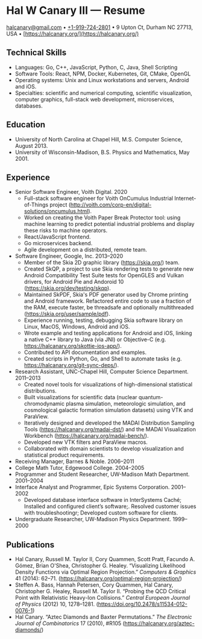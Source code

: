 <div class="centered">

# Hal W Canary III — Resume

</div>

<div class="tightmargins nolink">
<div class="centered">

[halcanary@gmail.com](mailto:halcanary@gmail.com)
• [+1-919-724-2801](tel:+1-919-724-280)
• 9 Upton Ct, Durham NC 27713, USA
• [https://halcanary.org/](https://halcanary.org/)

</div>

## Technical Skills

*   Languages: Go, C++, JavaScript, Python, C, Java, Shell Scripting
*   Software Tools: React, NPM, Docker, Kubernetes, Git, CMake, OpenGL
*   Operating systems: Unix and Linux workstations and servers, Android and iOS.
*   Specialties: scientific and numerical computing, scientific visualization,
    computer graphics, full-stack web development, microservices, databases.

## Education

*   University of North Carolina at Chapel Hill, M.S. Computer Science, August 2013.
*   University of Wisconsin-Madison, B.S. Physics and Mathematics, May 2001.

## Experience

*   Senior Software Engineer, Voith Digital. 2020
    *   Full-stack software engineer for
        Voith OnCumulus Industrial Internet-of-Things project
        (<http://voith.com/corp-en/digital-solutions/oncumulus.html>).
    *   Worked on creating the Voith Paper Break Protector tool: using machine
        learning to predict potential industrial problems and display these
        risks to machine operators.
    *   React/JavaScript frontend.
    *   Go microservices backend.
    *   Agile development on a distributed, remote team.
*   Software Engineer, Google, Inc. 2013–2020
    *   Member of the Skia 2D graphic library (<https://skia.org/>) team.
    *   Created SkQP, a project to use Skia rendering tests to generate new
        Android Compatibility Test Suite tests for OpenGLES and Vulkan drivers,
        for Android Pie and Andoroid 10
        (<https://skia.org/dev/testing/skqp>).
    *   Maintained SkPDF, Skia's PDF generator used by Chrome printing and
        Android framework. Refactored entire code to use a fraction of the RAM,
        execute faster, be threadsafe and optionally multithreaded
        (<https://skia.org/user/sample/pdf>).
    *   Experience running, testing, debugging Skia software library on Linux,
        MacOS, Windows, Android and iOS.
    *   Wrote example and testing applications for Android and iOS, linking a
        native C++ library to Java (via JNI) or Objective-C (e.g.
        <https://halcanary.org/skottie-ios-app/>).
    *   Contributed to API documentation and examples.
    *   Created scripts in Python, Go, and Shell to automate tasks (e.g.
        <https://halcanary.org/git-sync-deps/>).
*   Research Assistant, UNC-Chapel Hill, Computer Science Department. 2011–2013
    *   Created novel tools for visualizations of high-dimensional statistical distributions.
    *   Built visualizations for scientific data (nuclear quantum-chromodynamic
        plasma simulation, meteorologic simulation, and cosmological galactic
        formation simulation datasets) using VTK and ParaView.
    *   Iteratively designed and developed the MADAI Distribution Sampling Tools
        (<https://halcanary.org/madai-dst/>)
        and the MADAI Visualization Workbench
        (<https://halcanary.org/madai-bench/>).
    *   Developed new VTK filters and ParaView macros.
    *   Collaborated with domain scientists to develop visualization and
        statistical product requirements.
*   Receiving Manager, Barnes & Noble. 2006–2011
*   College Math Tutor, Edgewood College. 2004–2005
*   Programmer and Student Researcher, UW-Madison Math Department. 2001–2004
*   Interface Analyst and Programmer, Epic Systems Corporation. 2001–2002
    *   Developed database interface software in InterSystems Caché;
        Installed and configured client’s software;.
        Resolved customer issues with troubleshootingr;
        Developed custom software for clients.
*   Undergraduate Researcher, UW-Madison Physics Department. 1999–2000

## Publications

*   Hal Canary, Russell M. Taylor II, Cory Quammen, Scott Pratt, Facundo A.
    Gómez, Brian O'Shea, Christopher G. Healey. “Visualizing Likelihood Density
    Functions via Optimal Region Projection.” _Computers & Graphics_ 41 (2014):
    62–71.
    (<https://halcanary.org/optimal-region-projection/>)
*   Steffen A. Bass, Hannah Petersen, Cory Quammen, Hal Canary, Christopher G.
    Healey, Russell M. Taylor II. “Probing the QCD Critical Point with
    Relativistic Heavy-Ion Collisions.” _Central European Journal of Physics_
    (2012) 10, 1278–1281.  (<https://doi.org/10.2478/s11534-012-0076-1>)
*   Hal Canary. “Aztec Diamonds and Baxter Permutations.” _The Electronic
    Journal of Combinatorics_ 17 (2010), #R105
    (<https://halcanary.org/aztec-diamonds/>)

</div>
